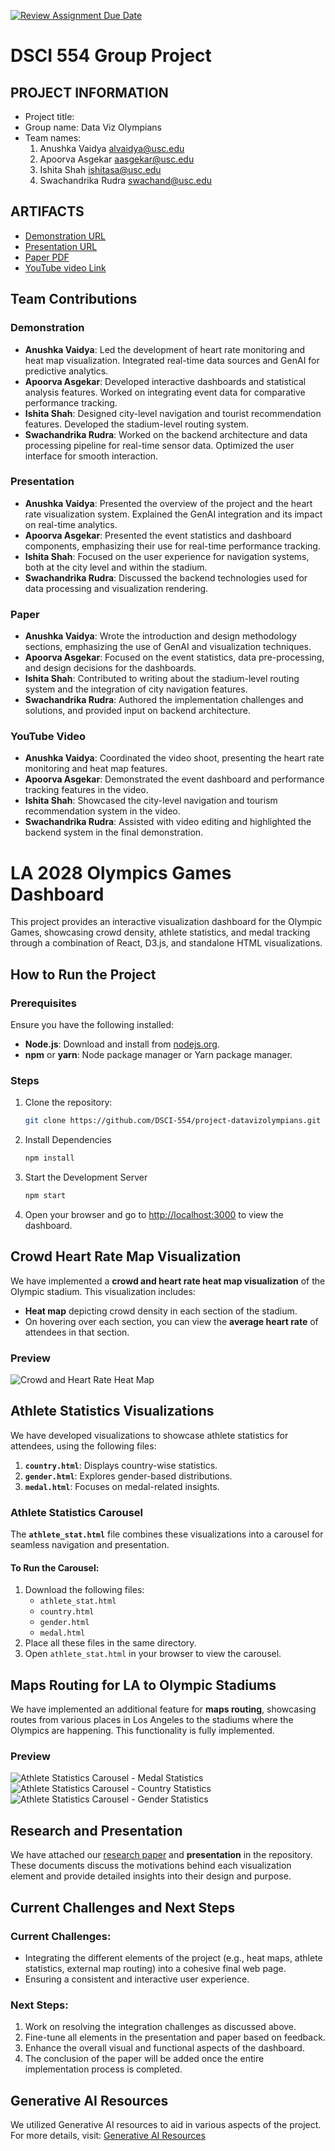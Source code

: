 [![Review Assignment Due Date](https://classroom.github.com/assets/deadline-readme-button-22041afd0340ce965d47ae6ef1cefeee28c7c493a6346c4f15d667ab976d596c.svg)](https://classroom.github.com/a/zCmYDy35)
# DSCI 554 Group Project

## PROJECT INFORMATION

- Project title:
- Group name: Data Viz Olympians
- Team names:
  1. Anushka Vaidya alvaidya@usc.edu
  2. Apoorva Asgekar aasgekar@usc.edu
  3. Ishita Shah ishitasa@usc.edu
  4. Swachandrika Rudra swachand@usc.edu

## ARTIFACTS

- [Demonstration URL](<demo-url>)
- [Presentation URL](<presentataion-url>)
- [Paper PDF](<https://www.overleaf.com/read/mqpvpmvwnpjn#4f0c10>) 
- [YouTube video Link](<youtube-video-url>)

## Team Contributions

### Demonstration
- **Anushka Vaidya**: Led the development of heart rate monitoring and heat map visualization. Integrated real-time data sources and GenAI for predictive analytics.
- **Apoorva Asgekar**: Developed interactive dashboards and statistical analysis features. Worked on integrating event data for comparative performance tracking.
- **Ishita Shah**: Designed city-level navigation and tourist recommendation features. Developed the stadium-level routing system.
- **Swachandrika Rudra**: Worked on the backend architecture and data processing pipeline for real-time sensor data. Optimized the user interface for smooth interaction.

### Presentation
- **Anushka Vaidya**: Presented the overview of the project and the heart rate visualization system. Explained the GenAI integration and its impact on real-time analytics.
- **Apoorva Asgekar**: Presented the event statistics and dashboard components, emphasizing their use for real-time performance tracking.
- **Ishita Shah**: Focused on the user experience for navigation systems, both at the city level and within the stadium.
- **Swachandrika Rudra**: Discussed the backend technologies used for data processing and visualization rendering.

### Paper
- **Anushka Vaidya**: Wrote the introduction and design methodology sections, emphasizing the use of GenAI and visualization techniques.
- **Apoorva Asgekar**: Focused on the event statistics, data pre-processing, and design decisions for the dashboards.
- **Ishita Shah**: Contributed to writing about the stadium-level routing system and the integration of city navigation features.
- **Swachandrika Rudra**: Authored the implementation challenges and solutions, and provided input on backend architecture.

### YouTube Video
- **Anushka Vaidya**: Coordinated the video shoot, presenting the heart rate monitoring and heat map features.
- **Apoorva Asgekar**: Demonstrated the event dashboard and performance tracking features in the video.
- **Ishita Shah**: Showcased the city-level navigation and tourism recommendation system in the video.
- **Swachandrika Rudra**: Assisted with video editing and highlighted the backend system in the final demonstration.


# **LA 2028 Olympics Games Dashboard**

This project provides an interactive visualization dashboard for the Olympic Games, showcasing crowd density, athlete statistics, and medal tracking through a combination of React, D3.js, and standalone HTML visualizations.

## **How to Run the Project**

### **Prerequisites**

Ensure you have the following installed:

- **Node.js**: Download and install from [nodejs.org](https://nodejs.org/).
- **npm** or **yarn**: Node package manager or Yarn package manager.

### **Steps**

1. Clone the repository:

   ```bash
   git clone https://github.com/DSCI-554/project-datavizolympians.git


2. Install Dependencies

    ```bash
    npm install

3. Start the Development Server

    ```bash
    npm start

4. Open your browser and go to [http://localhost:3000](http://localhost:3000) to view the dashboard.


## **Crowd Heart Rate Map Visualization**

We have implemented a **crowd and heart rate heat map visualization** of the Olympic stadium. This visualization includes:

- **Heat map** depicting crowd density in each section of the stadium.
- On hovering over each section, you can view the **average heart rate** of attendees in that section.

### Preview

![Crowd and Heart Rate Heat Map](crowd_heart_rate_map_image.jpg)


## **Athlete Statistics Visualizations**

We have developed visualizations to showcase athlete statistics for attendees, using the following files:

1. **`country.html`**: Displays country-wise statistics.
2. **`gender.html`**: Explores gender-based distributions.
3. **`medal.html`**: Focuses on medal-related insights.

### **Athlete Statistics Carousel**

The **`athlete_stat.html`** file combines these visualizations into a carousel for seamless navigation and presentation.

#### To Run the Carousel:

1. Download the following files:
   - `athlete_stat.html`
   - `country.html`
   - `gender.html`
   - `medal.html`
2. Place all these files in the same directory.
3. Open `athlete_stat.html` in your browser to view the carousel.

## **Maps Routing for LA to Olympic Stadiums**

We have implemented an additional feature for **maps routing**, showcasing routes from various places in Los Angeles to the stadiums where the Olympics are happening. This functionality is fully implemented.

### Preview

![Athlete Statistics Carousel - Medal Statistics](athlete_statistics_carousel_image1.jpg)
![Athlete Statistics Carousel - Country Statistics](athlete_statistics_carousel_image2.jpg)
![Athlete Statistics Carousel - Gender Statistics](athlete_statistics_carousel_image3.jpg)

## **Research and Presentation**

We have attached our [research paper](https://www.overleaf.com/read/mqpvpmvwnpjn#4f0c10) and **presentation** in the repository. These documents discuss the motivations behind each visualization element and provide detailed insights into their design and purpose.

## **Current Challenges and Next Steps**

### Current Challenges:
- Integrating the different elements of the project (e.g., heat maps, athlete statistics, external map routing) into a cohesive final web page.
- Ensuring a consistent and interactive user experience.

### Next Steps:
1. Work on resolving the integration challenges as discussed above.
2. Fine-tune all elements in the presentation and paper based on feedback.
3. Enhance the overall visual and functional aspects of the dashboard.
4. The conclusion of the paper will be added once the entire implementation process is completed.

## **Generative AI Resources**

We utilized Generative AI resources to aid in various aspects of the project. For more details, visit:
[Generative AI Resources](https://drive.google.com/drive/folders/1-DTx7jNnMfjKjmm4SeGTOT5iS6HJx4Gf?usp=sharing)

